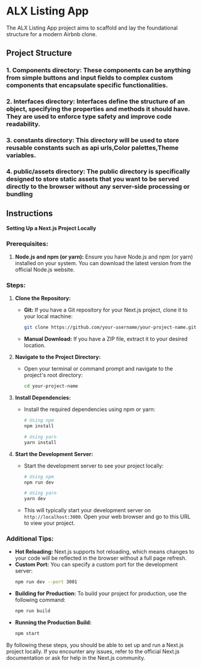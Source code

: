 # ALX Listing App
The ALX Listing App project aims to scaffold and lay the foundational structure for a modern Airbnb clone.

## Project Structure
### 1. Components directory: These components can be anything from simple buttons and input fields to complex custom components that encapsulate specific functionalities.
### 2. Interfaces directory: Interfaces define the structure of an object, specifying the properties and methods it should have. They are used to enforce type safety and improve code readability.
### 3. constants directory: This directory will be used to store reusable constants such as api urls,Color palettes,Theme variables.
### 4. public/assets directory: The public directory is specifically designed to store static assets that you want to be served directly to the browser without any server-side processing or bundling

## Instructions
**Setting Up a Next.js Project Locally**

### Prerequisites:
1. **Node.js and npm (or yarn):** Ensure you have Node.js and npm (or yarn) installed on your system. You can download the latest version from the official Node.js website.

### Steps:
1. **Clone the Repository:**
   - **Git:** If you have a Git repository for your Next.js project, clone it to your local machine:
     ```bash
     git clone https://github.com/your-username/your-project-name.git
     ```
   - **Manual Download:** If you have a ZIP file, extract it to your desired location.

2. **Navigate to the Project Directory:**
   - Open your terminal or command prompt and navigate to the project's root directory:
     ```bash
     cd your-project-name
     ```

3. **Install Dependencies:**
   - Install the required dependencies using npm or yarn:
     ```bash
     # Using npm
     npm install

     # Using yarn
     yarn install
     ```

4. **Start the Development Server:**
   - Start the development server to see your project locally:
     ```bash
     # Using npm
     npm run dev

     # Using yarn
     yarn dev
     ```

   - This will typically start your development server on `http://localhost:3000`. Open your web browser and go to this URL to view your project.

### Additional Tips:
- **Hot Reloading:** Next.js supports hot reloading, which means changes to your code will be reflected in the browser without a full page refresh.
- **Custom Port:** You can specify a custom port for the development server:
   ```bash
   npm run dev --port 3001
   ```
- **Building for Production:** To build your project for production, use the following command:
   ```bash
   npm run build
   ```
- **Running the Production Build:**
   ```bash
   npm start
   ```

By following these steps, you should be able to set up and run a Next.js project locally. If you encounter any issues, refer to the official Next.js documentation or ask for help in the Next.js community.
